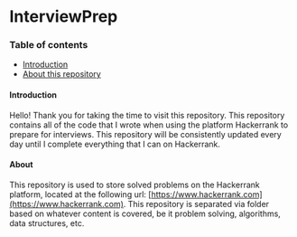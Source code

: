 # InterviewPrep

### Table of contents
- [Introduction](#introduction)
- [About this repository](#about)

#### Introduction
Hello! Thank you for taking the time to visit this repository. This repository contains all of the code that I wrote when using the platform Hackerrank to prepare for interviews. This repository will be consistently updated every day until I complete everything that I can on Hackerrank. 

#### About
This repository is used to store solved problems on the Hackerrank platform, located at the following url: [https://www.hackerrank.com](https://www.hackerrank.com).
This repository is separated via folder based on whatever content is covered, be it problem solving, algorithms, data structures, etc.

